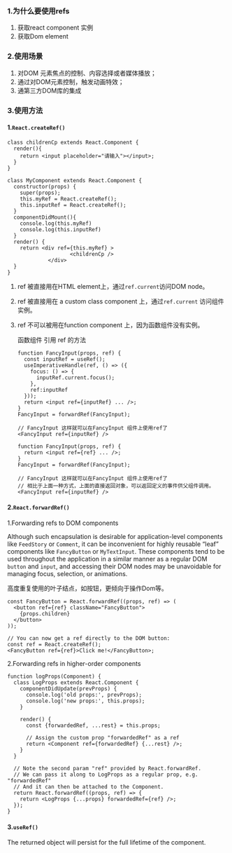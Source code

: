### 1.为什么要使用refs

1. 获取react component 实例
2. 获取Dom element

### 2.使用场景

1. 对DOM 元素焦点的控制、内容选择或者媒体播放；
2. 通过对DOM元素控制，触发动画特效；
3. 通第三方DOM库的集成

### 3.使用方法

#### 1.`React.createRef()`

```react
class childrenCp extends React.Component {
  render(){
    return <input placeholder="请输入"></input>;
  }
}

class MyComponent extends React.Component {
  constructor(props) {
    super(props);
    this.myRef = React.createRef();
    this.inputRef = React.createRef();
  }
  componentDidMount(){
    console.log(this.myRef)
    console.log(this.inputRef)
  }
  render() {
    return <div ref={this.myRef} >
      				<childrenCp />
      		 </div>
  }
}
```

 1. ref 被直接用在HTML element上，通过`ref.current`访问DOM node。

 2. ref 被直接用在 a custom class component 上，通过`ref.current` 访问组件实例。

 3. ref 不可以被用在function component 上，因为函数组件没有实例。

    函数组件 引用 ref 的方法

    ```react
    function FancyInput(props, ref) {
      const inputRef = useRef();
      useImperativeHandle(ref, () => ({
        focus: () => {
          inputRef.current.focus();
        },
        ref:inputRef
      }));
      return <input ref={inputRef} ... />;
    }
    FancyInput = forwardRef(FancyInput);
    
    // FancyInput 这样就可以在FancyInput 组件上使用ref了
    <FancyInput ref={inputRef} />  
    
    ```

    ```react
    function FancyInput(props, ref) {
      return <input ref={ref} ... />;
    }
    FancyInput = forwardRef(FancyInput);
    
    // FancyInput 这样就可以在FancyInput 组件上使用ref了  
    // 相比于上面一种方式，上面的直接返回对象，可以返回定义的事件供父组件调用。
    <FancyInput ref={inputRef} />  
    ```

#### 2.`React.forwardRef()`

1.Forwarding refs to DOM components

Although such encapsulation is desirable for application-level components like `FeedStory` or `Comment`, it can be inconvenient for highly reusable “leaf” components like `FancyButton` or `MyTextInput`. These components tend to be used throughout the application in a similar manner as a regular DOM `button` and `input`, and accessing their DOM nodes may be unavoidable for managing focus, selection, or animations.

高度重复使用的叶子结点，如按钮，更倾向于操作Dom等。

```react
const FancyButton = React.forwardRef((props, ref) => (
  <button ref={ref} className="FancyButton">
    {props.children}
  </button>
));

// You can now get a ref directly to the DOM button:
const ref = React.createRef();
<FancyButton ref={ref}>Click me!</FancyButton>;
```



2.Forwarding refs in higher-order components

```react
function logProps(Component) {
  class LogProps extends React.Component {
    componentDidUpdate(prevProps) {
      console.log('old props:', prevProps);
      console.log('new props:', this.props);
    }

    render() {
      const {forwardedRef, ...rest} = this.props;

      // Assign the custom prop "forwardedRef" as a ref
      return <Component ref={forwardedRef} {...rest} />;
    }
  }

  // Note the second param "ref" provided by React.forwardRef.
  // We can pass it along to LogProps as a regular prop, e.g. "forwardedRef"
  // And it can then be attached to the Component.
  return React.forwardRef((props, ref) => {
    return <LogProps {...props} forwardedRef={ref} />;
  });
}
```







#### 3.`useRef()`

The returned object will persist for the full lifetime of the component.



